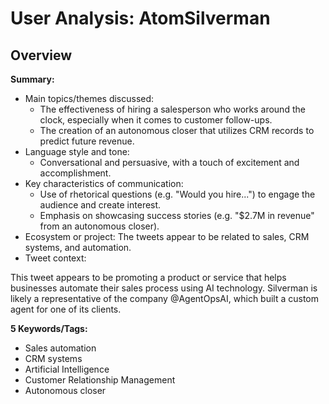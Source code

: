 # User Analysis: AtomSilverman

## Overview

**Summary:**

* Main topics/themes discussed:
	+ The effectiveness of hiring a salesperson who works around the clock, especially when it comes to customer follow-ups.
	+ The creation of an autonomous closer that utilizes CRM records to predict future revenue.
* Language style and tone:
	+ Conversational and persuasive, with a touch of excitement and accomplishment.
* Key characteristics of communication:
	+ Use of rhetorical questions (e.g. "Would you hire...") to engage the audience and create interest.
	+ Emphasis on showcasing success stories (e.g. "$2.7M in revenue" from an autonomous closer).
* Ecosystem or project: The tweets appear to be related to sales, CRM systems, and automation.
* Tweet context:

This tweet appears to be promoting a product or service that helps businesses automate their sales process using AI technology. Silverman is likely a representative of the company @AgentOpsAI, which built a custom agent for one of its clients.

**5 Keywords/Tags:**

* Sales automation
* CRM systems
* Artificial Intelligence
* Customer Relationship Management
* Autonomous closer